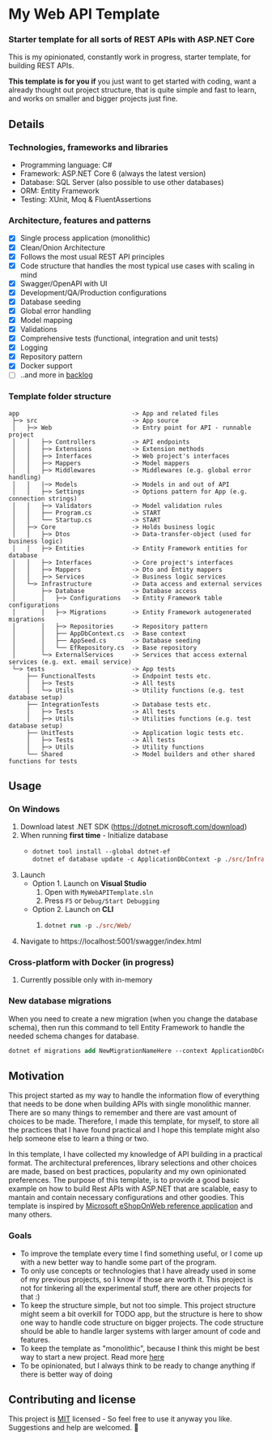 # My Web API Template

### Starter template for all sorts of REST APIs with ASP.NET Core

This is my opinionated, constantly work in progress, starter template, for building REST APIs.  

**This template is for you if** you just want to get started with coding, want a already thought out project structure, that is quite simple and fast to learn, and works on smaller and bigger projects just fine.

## Details

### Technologies, frameworks and libraries
- Programming language: C#
- Framework: ASP.NET Core 6 (always the latest version)
- Database: SQL Server (also possible to use other databases)
- ORM: Entity Framework
- Testing: XUnit, Moq & FluentAssertions
  
### Architecture, features and patterns
- [X] Single process application (monolithic)
- [X] Clean/Onion Architecture
- [X] Follows the most usual REST API principles
- [X] Code structure that handles the most typical use cases with scaling in mind
- [X] Swagger/OpenAPI with UI
- [X] Development/QA/Production configurations
- [X] Database seeding
- [X] Global error handling
- [X] Model mapping
- [X] Validations
- [X] Comprehensive tests (functional, integration and unit tests)
- [X] Logging
- [X] Repository pattern
- [X] Docker support
- [ ] ..and more in [backlog](https://github.com/attuo/MyWebAPITemplate/projects)

### Template folder structure

```
app                               -> App and related files
 ├─> src                          -> App source
 │   ├─> Web                      -> Entry point for API - runnable project
 │   │   ├─> Controllers          -> API endpoints
 │   │   ├─> Extensions           -> Extension methods
 │   │   ├─> Interfaces           -> Web project's interfaces
 │   │   ├─> Mappers              -> Model mappers
 │   │   ├─> Middlewares          -> Middlewares (e.g. global error handling)
 │   │   |─> Models               -> Models in and out of API
 │   │   ├─> Settings             -> Options pattern for App (e.g. connection strings)
 │   │   ├─> Validators           -> Model validation rules
 │   │   ├── Program.cs           -> START
 │   │   └── Startup.cs           -> START
 │   ├─> Core                     -> Holds business logic
 │   │   ├─> Dtos                 -> Data-transfer-object (used for business logic)
 │   │   ├─> Entities             -> Entity Framework entities for database 
 │   │   ├─> Interfaces           -> Core project's interfaces
 │   │   ├─> Mappers              -> Dto and Entity mappers
 │   │   ├─> Services             -> Business logic services
 │   └─> Infrastructure           -> Data access and external services 
 │       ├─> Database             -> Database access
 │       │   ├─> Configurations   -> Entity Framework table configurations
 │       │   ├─> Migrations       -> Entity Framework autogenerated migrations
 │       │   ├─> Repositories     -> Repository pattern
 │       │   ├── AppDbContext.cs  -> Base context
 │       │   ├── AppSeed.cs       -> Database seeding
 │       │   └── EfRepository.cs  -> Base repository
 │       └─> ExternalServices     -> Services that access external services (e.g. ext. email service)
 └─> tests                        -> App tests
     ├── FunctionalTests          -> Endpoint tests etc.
     │   ├─> Tests                -> All tests
     │   └─> Utils                -> Utility functions (e.g. test database setup)
     ├── IntegrationTests         -> Database tests etc.
     │   ├─> Tests                -> All tests
     │   ├─> Utils                -> Utilities functions (e.g. test database setup)
     ├── UnitTests                -> Application logic tests etc.  
     │   ├─> Tests                -> All tests
     │   ├─> Utils                -> Utility functions 
     └── Shared                   -> Model builders and other shared functions for tests
```


## Usage
### On Windows
1. Download latest .NET SDK (https://dotnet.microsoft.com/download)
2. When running **first time** - Initialize database
    * ```ps 
      dotnet tool install --global dotnet-ef
      dotnet ef database update -c ApplicationDbContext -p ./src/Infrastructure/Infrastructure.csproj -s ./src/Web/Web.csproj
      ```
3. Launch
    * Option 1. Launch on **Visual Studio** 
        1. Open with `MyWebAPITemplate.sln`
        2. Press `F5` or `Debug/Start Debugging`
    * Option 2. Launch on **CLI**
        1. ```ps 
           dotnet run -p ./src/Web/
           ```
4. Navigate to https://localhost:5001/swagger/index.html

### Cross-platform with Docker (in progress)
  1. Currently possible only with in-memory  

### New database migrations
When you need to create a new migration (when you change the database schema), then run this command to tell Entity Framework to handle the needed schema changes for database.
  ```ps
  dotnet ef migrations add NewMigrationNameHere --context ApplicationDbContext -p ./src/Infrastructure/Infrastructure.csproj -s ./src/Web/Web.csproj -o Database/Migrations
  ```

## Motivation 

This project started as my way to handle the information flow of everything that needs to be done when building APIs with single monolithic manner. There are so many things to remember and there are vast amount of choices to be made. Therefore, I made this template, for myself, to store all the practices that I have found practical and I hope this template might also help someone else to learn a thing or two.

In this template, I have collected my knowledge of API building in a practical format. The architectural preferences, library selections and other choices are made, based on best practices, popularity and my own opinionated preferences. The purpose of this template, is to provide a good basic example on how to build Rest APIs with ASP.NET that are scalable, easy to mantain and contain necessary configurations and other goodies. This template is inspired by [Microsoft eShopOnWeb reference application](https://github.com/dotnet-architecture/eShopOnWeb) and many others.

### Goals
- To improve the template every time I find something useful, or I come up with a new better way to handle some part of the program.
- To only use concepts or technologies that I have already used in some of my previous projects, so I know if those are worth it. This project is not for tinkering all the experimental stuff, there are other projects for that :) 
- To keep the structure simple, but not too simple. This project structure might seem a bit overkill for TODO app, but the structure is here to show one way to handle code structure on bigger projects. The code structure should be able to handle larger systems with larger amount of code and features.
- To keep the template as "monolithic", because I think this might be best way to start a new project. Read more [here](https://www.martinfowler.com/bliki/MonolithFirst.html)
- To be opinionated, but I always think  to be ready to change anything if there is better way of doing

## Contributing and license
This project is [MIT](https://choosealicense.com/licenses/mit/) licensed - So feel free to use it anyway you like. Suggestions and help are welcomed. 🙂

